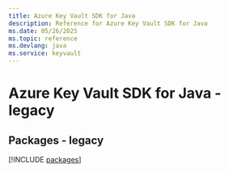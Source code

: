 ```yaml
---
title: Azure Key Vault SDK for Java
description: Reference for Azure Key Vault SDK for Java
ms.date: 05/26/2025
ms.topic: reference
ms.devlang: java
ms.service: keyvault
---
```

# Azure Key Vault SDK for Java - legacy
## Packages - legacy
[!INCLUDE [packages](key-vault-index.md)]